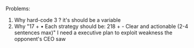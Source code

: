 Problems:
1. Why hard-code 3 ? it's should be a variable
2. Why "17 +  • Each strategy should be:
       218 +    - Clear and actionable (2-4 sentences max)" 
   I need a executive plan to exploit weakness the opponent's CEO saw